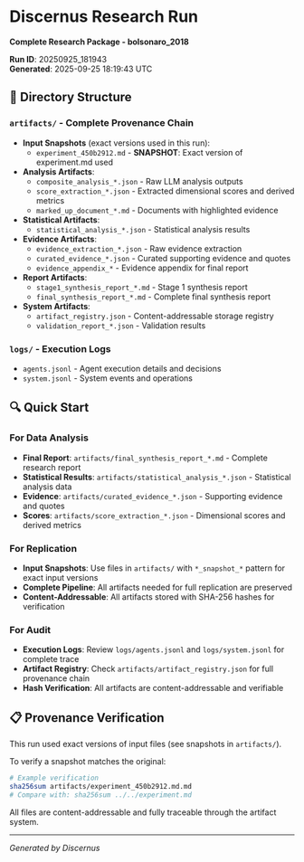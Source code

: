 # Discernus Research Run

**Complete Research Package - bolsonaro_2018**

**Run ID**: 20250925_181943  
**Generated**: 2025-09-25 18:19:43 UTC

## 📁 Directory Structure

### `artifacts/` - Complete Provenance Chain
- **Input Snapshots** (exact versions used in this run):
  - `experiment_450b2912.md` - **SNAPSHOT**: Exact version of experiment.md used
- **Analysis Artifacts**: 
  - `composite_analysis_*.json` - Raw LLM analysis outputs
  - `score_extraction_*.json` - Extracted dimensional scores and derived metrics
  - `marked_up_document_*.md` - Documents with highlighted evidence
- **Statistical Artifacts**:
  - `statistical_analysis_*.json` - Statistical analysis results
- **Evidence Artifacts**: 
  - `evidence_extraction_*.json` - Raw evidence extraction
  - `curated_evidence_*.json` - Curated supporting evidence and quotes
  - `evidence_appendix_*` - Evidence appendix for final report
- **Report Artifacts**: 
  - `stage1_synthesis_report_*.md` - Stage 1 synthesis report
  - `final_synthesis_report_*.md` - Complete final synthesis report
- **System Artifacts**:
  - `artifact_registry.json` - Content-addressable storage registry
  - `validation_report_*.json` - Validation results

### `logs/` - Execution Logs
- `agents.jsonl` - Agent execution details and decisions
- `system.jsonl` - System events and operations

## 🔍 Quick Start

### For Data Analysis
- **Final Report**: `artifacts/final_synthesis_report_*.md` - Complete research report
- **Statistical Results**: `artifacts/statistical_analysis_*.json` - Statistical analysis data
- **Evidence**: `artifacts/curated_evidence_*.json` - Supporting evidence and quotes
- **Scores**: `artifacts/score_extraction_*.json` - Dimensional scores and derived metrics

### For Replication
- **Input Snapshots**: Use files in `artifacts/` with `*_snapshot_*` pattern for exact input versions
- **Complete Pipeline**: All artifacts needed for full replication are preserved
- **Content-Addressable**: All artifacts stored with SHA-256 hashes for verification

### For Audit
- **Execution Logs**: Review `logs/agents.jsonl` and `logs/system.jsonl` for complete trace
- **Artifact Registry**: Check `artifacts/artifact_registry.json` for full provenance chain
- **Hash Verification**: All artifacts are content-addressable and verifiable

## 📋 Provenance Verification

This run used exact versions of input files (see snapshots in `artifacts/`).

To verify a snapshot matches the original:
```bash
# Example verification
sha256sum artifacts/experiment_450b2912.md.md
# Compare with: sha256sum ../../experiment.md
```

All files are content-addressable and fully traceable through the artifact system.

---
*Generated by Discernus*
